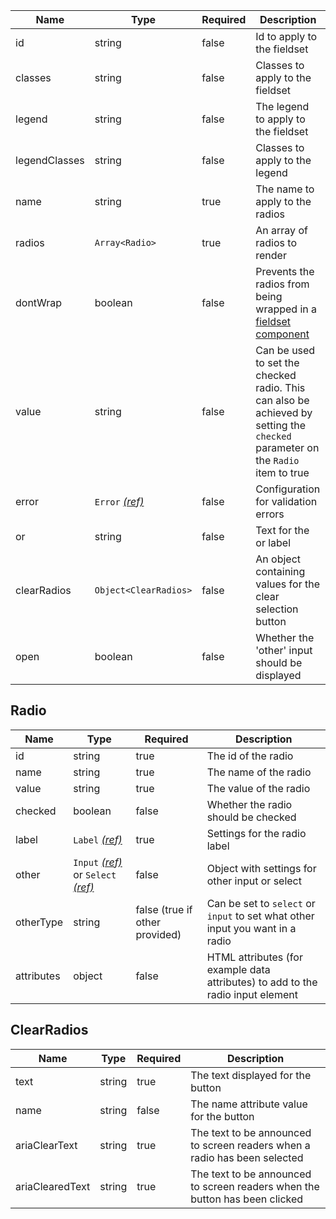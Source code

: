| Name          | Type                                 | Required | Description                                                                                                                    |
| ------------- | ------------------------------------ | -------- | ------------------------------------------------------------------------------------------------------------------------------ |
| id            | string                               | false    | Id to apply to the fieldset                                                                                                    |
| classes       | string                               | false    | Classes to apply to the fieldset                                                                                               |
| legend        | string                               | false    | The legend to apply to the fieldset                                                                                            |
| legendClasses | string                               | false    | Classes to apply to the legend                                                                                                 |
| name          | string                               | true     | The name to apply to the radios                                                                                                |
| radios        | `Array<Radio>`                       | true     | An array of radios to render                                                                                                   |
| dontWrap      | boolean                              | false    | Prevents the radios from being wrapped in a [fieldset component](/components/fieldset)                                         |
| value         | string                               | false    | Can be used to set the checked radio. This can also be achieved by setting the `checked` parameter on the `Radio` item to true |
| error         | `Error` [_(ref)_](/components/error) | false    | Configuration for validation errors                                                                                            |
| or            | string                               | false    | Text for the or label                                                                                                          |
| clearRadios   | `Object<ClearRadios>`                | false    | An object containing values for the clear selection button                                                                     |
| open          | boolean                              | false    | Whether the 'other' input should be displayed                                                                                  |

## Radio

| Name       | Type                                                                           | Required                       | Description                                                                     |
| ---------- | ------------------------------------------------------------------------------ | ------------------------------ | ------------------------------------------------------------------------------- |
| id         | string                                                                         | true                           | The id of the radio                                                             |
| name       | string                                                                         | true                           | The name of the radio                                                           |
| value      | string                                                                         | true                           | The value of the radio                                                          |
| checked    | boolean                                                                        | false                          | Whether the radio should be checked                                             |
| label      | `Label` [_(ref)_](/components/label)                                           | true                           | Settings for the radio label                                                    |
| other      | `Input` [_(ref)_](/components/input) or `Select` [_(ref)_](/components/select) | false                          | Object with settings for other input or select                                  |
| otherType  | string                                                                         | false (true if other provided) | Can be set to `select` or `input` to set what other input you want in a radio   |
| attributes | object                                                                         | false                          | HTML attributes (for example data attributes) to add to the radio input element |

## ClearRadios

| Name            | Type   | Required | Description                                                                 |
| --------------- | ------ | -------- | --------------------------------------------------------------------------- |
| text            | string | true     | The text displayed for the button                                           |
| name            | string | false    | The name attribute value for the button                                     |
| ariaClearText   | string | true     | The text to be announced to screen readers when a radio has been selected   |
| ariaClearedText | string | true     | The text to be announced to screen readers when the button has been clicked |
